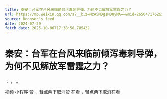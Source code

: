 ```yaml
---
title: 秦安：台军在台风来临前倾泻毒刺导弹，为何不见解放军雷霆之力？
url: https://mp.weixin.qq.com/s?__biz=MzA5MDg1MDUyMA==&mid=2650471762&idx=1&sn=ca765a1f26cd7b904b888125ef7a9ee5
source: Doonsec's feed
date: 2024-07-29
fetch_date: 2025-10-06T17:38:58.785422
---
```


# 秦安：台军在台风来临前倾泻毒刺导弹，为何不见解放军雷霆之力？

：
，
。

视频
小程序
赞
，轻点两下取消赞
在看
，轻点两下取消在看